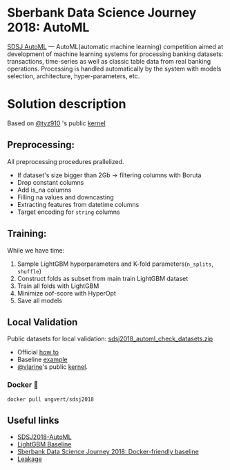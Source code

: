 # Sberbank Data Science Journey 2018: AutoML

[SDSJ AutoML](https://sdsj.sberbank.ai/ru/contest) — AutoML(automatic machine learning) competition aimed at development of machine learning systems for processing banking datasets: transactions, time-series as well as classic table data from real banking operations.
Processing is handled automatically by the system with models selection, architecture, hyper-parameters, etc.

# Solution description

Based on [@tyz910](https://github.com/tyz910/) 's public [kernel](https://github.com/tyz910/sdsj2018)

## Preprocessing:

All preprocessing procedures prallelized.

- If dataset's size bigger than 2Gb -> filtering columns with Boruta
- Drop constant columns
- Add is_na columns
- Filling na values and downcasting
- Extracting features from datetime columns
- Target encoding for `string` columns

## Training:

While we have time:

1. Sample LightGBM hyperparameters and K-fold parameters(`n_splits`, `shuffle`)
2. Construct folds as subset from main train LightGBM dataset
3. Train all folds with LightGBM
4. Minimize oof-score with HyperOpt
4. Save all models


## Local Validation

Public datasets for local validation: [sdsj2018_automl_check_datasets.zip](https://s3.eu-central-1.amazonaws.com/sdsj2018-automl/public/sdsj2018_automl_check_datasets.zip)


- Official [how to](https://github.com/sberbank-ai/sdsj2018-automl/blob/master/README_EN.md#how-to-local-validation)
- Baseline [example](https://github.com/sberbank-ai/sdsj2018-automl)
- [@vlarine](https://github.com/vlarine)'s public [kernel](https://github.com/vlarine/sdsj2018_lightgbm_baseline).

### Docker :whale:

`docker pull ungvert/sdsj2018`

## Useful links

- [SDSJ2018-AutoML](https://github.com/sberbank-ai/sdsj2018-automl)
- [LightGBM Baseline](https://github.com/vlarine/sdsj2018_lightgbm_baseline)
- [Sberbank Data Science Journey 2018: Docker-friendly baseline](https://github.com/tyz910/sdsj2018)
- [Leakage](https://github.com/bagxi/sdsj2018-leakage)
